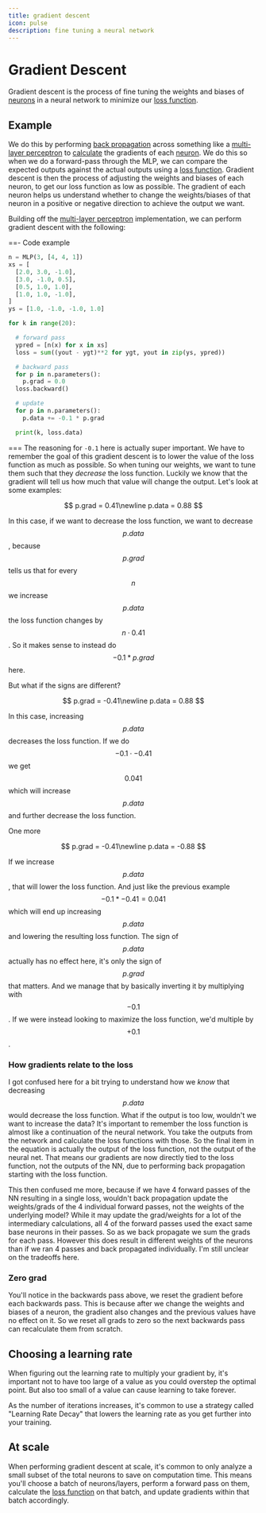 ```yaml
---
title: gradient descent
icon: pulse
description: fine tuning a neural network
---
```


# Gradient Descent

Gradient descent is the process of fine tuning the weights and biases of [neurons](../neuron) in a neural network to minimize our [loss function](../loss/).

## Example

We do this by performing [back propagation](../back-propagation/) across something like a [multi-layer perceptron](../multi-layer-perceptron/) to [calculate](../derivatives/) the gradients of each [neuron](../neuron/). We do this so when we do a forward-pass through the MLP, we can compare the expected outputs against the actual outputs using a [loss function](../loss/). Gradient descent is then the process of adjusting the weights and biases of each neuron, to get our loss function as low as possible. The gradient of each neuron helps us understand whether to change the weights/biases of that neuron in a positive or negative direction to achieve the output we want.

Building off the [multi-layer perceptron](../multi-layer-perceptron/) implementation, we can perform gradient descent with the following:

==- Code example

```python
n = MLP(3, [4, 4, 1])
xs = [
  [2.0, 3.0, -1.0],
  [3.0, -1.0, 0.5],
  [0.5, 1.0, 1.0],
  [1.0, 1.0, -1.0],
]
ys = [1.0, -1.0, -1.0, 1.0]

for k in range(20):

  # forward pass
  ypred = [n(x) for x in xs]
  loss = sum((yout - ygt)**2 for ygt, yout in zip(ys, ypred))

  # backward pass
  for p in n.parameters():
    p.grad = 0.0
  loss.backward()

  # update
  for p in n.parameters():
    p.data += -0.1 * p.grad

  print(k, loss.data)
```

===
The reasoning for `-0.1` here is actually super important. We have to remember the goal of this gradient descent is to lower the value of the loss function as much as possible. So when tuning our weights, we want to tune them such that they _decrease_ the loss function. Luckily we know that the gradient will tell us how much that value will change the output. Let's look at some examples:

$$
p.grad = 0.41\newline
p.data = 0.88
$$

In this case, if we want to decrease the loss function, we want to decrease $$p.data$$, because $$p.grad$$ tells us that for every $$n$$ we increase $$p.data$$ the loss function changes by $$n \cdot 0.41$$. So it makes sense to instead do $$-0.1 * p.grad$$ here.

But what if the signs are different?

$$
p.grad = -0.41\newline
p.data = 0.88
$$

In this case, increasing $$p.data$$ decreases the loss function. If we do $$-0.1 \cdot -0.41$$ we get $$0.041$$ which will increase $$p.data$$ and further decrease the loss function.

One more

$$
p.grad = -0.41\newline
p.data = -0.88
$$

If we increase $$p.data$$, that will lower the loss function. And just like the previous example $$-0.1 * -0.41 = 0.041$$ which will end up increasing $$p.data$$ and lowering the resulting loss function. The sign of $$p.data$$ actually has no effect here, it's only the sign of $$p.grad$$ that matters. And we manage that by basically inverting it by multiplying with $$-0.1$$. If we were instead looking to maximize the loss function, we'd multiple by $$+0.1$$.

### How gradients relate to the loss

I got confused here for a bit trying to understand how we _know_ that decreasing $$p.data$$ would decrease the loss function. What if the output is too low, wouldn't we want to increase the data? It's important to remember the loss function is almost like a continuation of the neural network. You take the outputs from the network and calculate the loss functions with those. So the final item in the equation is actually the output of the loss function, not the output of the neural net. That means our gradients are now directly tied to the loss function, not the outputs of the NN, due to performing back propagation starting with the loss function.

This then confused me more, because if we have 4 forward passes of the NN resulting in a single loss, wouldn't back propagation update the weights/grads of the 4 individual forward passes, not the weights of the underlying model? While it may update the grad/weights for a lot of the intermediary calculations, all 4 of the forward passes used the exact same base neurons in their passes. So as we back propagate we sum the grads for each pass. However this does result in different weights of the neurons than if we ran 4 passes and back propagated individually. I'm still unclear on the tradeoffs here.

### Zero grad

You'll notice in the backwards pass above, we reset the gradient before each backwards pass. This is because after we change the weights and biases of a neuron, the gradient also changes and the previous values have no effect on it. So we reset all grads to zero so the next backwards pass can recalculate them from scratch.

## Choosing a learning rate

When figuring out the learning rate to multiply your gradient by, it's important not to have too large of a value as you could overstep the optimal point. But also too small of a value can cause learning to take forever.

As the number of iterations increases, it's common to use a strategy called "Learning Rate Decay" that lowers the learning rate as you get further into your training.

## At scale

When performing gradient descent at scale, it's common to only analyze a small subset of the total neurons to save on computation time. This means you'll choose a batch of neurons/layers, perform a forward pass on them, calculate the [loss function](../loss) on that batch, and update gradients within that batch accordingly.
